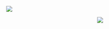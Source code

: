 <!--
**arifbudiman/arifbudiman** is a ✨ _special_ ✨ repository because its `README.md` (this file) appears on your GitHub profile.

Here are some ideas to get you started:

- 🔭 I’m currently working on ...
- 🌱 I’m currently learning ...
- 👯 I’m looking to collaborate on ...
- 🤔 I’m looking for help with ...
- 💬 Ask me about ...
- 📫 How to reach me: ...
- 😄 Pronouns: ...
- ⚡ Fun fact: ...
-->
![](https://badges.lastfm.workers.dev/last-played?user=arifbudiman&color=blue)

<p align="center"><img src="https://github-readme-stats.vercel.app/api?username=arifbudiman&show_icons=true&theme=onedark" /></p>
